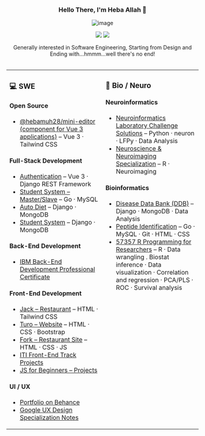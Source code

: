 <div align="center">
  
  ### Hello There, I'm Heba Allah 👋  
  ![image](https://github.com/hebamuh68/hebamuh68/assets/69214737/efb4103b-054b-4b80-91d9-d221323617b7)

  [![](https://komarev.com/ghpvc/?username=hebamuh68&color=blue&label=Profile%20Views)](https://github.com/hebamuh68/hebamuh68)
  [![](https://img.shields.io/github/followers/hebamuh68?label=GitHub%20Followers)](https://github.com/hebamuh68/hebamuh68)
  
  Generally interested in Software Engineering, Starting from Design and <br> Ending with...hmmm...well there's no end!<br><br>
</div>



<!-- ----------  My GitHub Content  ---------- -->

<table>
<tr>
<td valign="top" width="50%">

<h3>💻 SWE</h3>
<h4>Open Source</h4>

- <a href="https://github.com/hebamuh68/mini-editor">@hebamuh28/mini-editor (component for Vue 3 applications)</a> – Vue 3 · Tailwind CSS  

<h4>Full-Stack Development</h4>

- <a href="https://github.com/hebamuh68/VueJS/tree/main/Authentecation">Authentication</a> – Vue 3 · Django REST Framework  
- <a href="https://github.com/hebamuh68/Go-lang/tree/main/GFS/GFS%20v1.3.html">Student System – Master/Slave</a> – Go · MySQL  
- <a href="https://github.com/hebamuh68/Auto_Diet/tree/main">Auto Diet</a> – Django · MongoDB  
- <a href="https://github.com/hebamuh68/MongoDB">Student System</a> – Django · MongoDB  

<h4>Back-End Development</h4>

- <a href="https://github.com/hebamuh68/IBM-Back-End-Development-Professional-Certificate">IBM Back-End Development Professional Certificate</a>  

<h4>Front-End Development</h4>

- <a href="https://github.com/hebamuh68/Jack-Restaurant">Jack – Restaurant</a> – HTML · Tailwind CSS  
- <a href="https://github.com/hebamuh68/Turo">Turo – Website</a> – HTML · CSS · Bootstrap  
- <a href="https://github.com/hebamuh68/Fork">Fork – Restaurant Site</a> – HTML · CSS · JS  
- <a href="https://github.com/hebamuh68/ITI-Projects">ITI Front-End Track Projects</a>  
- <a href="https://github.com/hebamuh68/JavaScript-for-Beginners-Specialization/blob/main/README.md">JS for Beginners – Projects</a>  

<h4>UI / UX</h4>

- <a href="https://www.behance.net/hebamohamed3">Portfolio on Behance</a>  
- <a href="https://young-archer-ce0.notion.site/UX-ec0d515875f7481f9200c5fc867310ad">Google UX Design Specialization Notes</a>  

</td>

<td valign="top" width="50%">

<h3>🧠 Bio / Neuro</h3>

<h4>Neuroinformatics</h4>

- <a href="https://github.com/hebamuh68/Laboratory-of-Neuroinformatics">Neuroinformatics Laboratory Challenge Solutions</a> – Python · neuron · LFPy · Data Analysis  
- <a href="https://github.com/hebamuh68/Neuroscience-and-Neuroimaging-Specialization">Neuroscience &amp; Neuroimaging Specialization</a> – R · Neuroimaging  

<h4>Bioinformatics</h4>

- <a href="https://github.com/hebamuh68/Disease-Data-Bank">Disease Data Bank (DDB)</a> – Django · MongoDB · Data Analysis  
- <a href="https://github.com/hebamuh68/Go-lang/tree/main/DDB%20Project">Peptide Identification</a> – Go · MySQL · Git · HTML · CSS  
- <a href="https://github.com/hebamuh68/57357-R-programming-for-Researchers">57357 R Programming for Researchers</a> –  R · Data wrangling . Biostat inference · Data visualization · Correlation and regression · PCA/PLS · ROC · Survival analysis

</td>

</tr>
</table>



   
